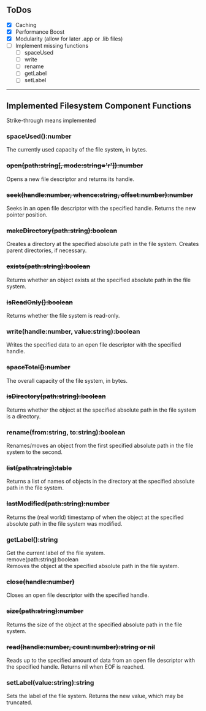 ## ToDos

* [x] Caching
* [x] Performance Boost
* [x] Modularity (allow for later .app or .lib files)
* [ ] Implement missing functions
  - [ ] spaceUsed
  - [ ] write
  - [ ] rename
  - [ ] getLabel
  - [ ] setLabel

___
## Implemented Filesystem Component Functions 
Strike-through means implemented
### **spaceUsed():number** <br>
The currently used capacity of the file system, in bytes. <br>
### ~~open(path:string[, mode:string='r']):number~~ <br>
Opens a new file descriptor and returns its handle. <br>
### ~~seek(handle:number, whence:string, offset:number):number~~ <br>
Seeks in an open file descriptor with the specified handle. Returns the new pointer position. <br>
### ~~makeDirectory(path:string):boolean~~ <br>
Creates a directory at the specified absolute path in the file system. Creates parent directories, if necessary. <br>
### ~~exists(path:string):boolean~~ <br>
Returns whether an object exists at the specified absolute path in the file system. <br>
### ~~isReadOnly():boolean~~ <br>
Returns whether the file system is read-only. <br>
### **write(handle:number, value:string):boolean** <br>
Writes the specified data to an open file descriptor with the specified handle. <br>
### ~~spaceTotal():number~~ <br>
The overall capacity of the file system, in bytes. <br>
### ~~isDirectory(path:string):boolean~~ <br>
Returns whether the object at the specified absolute path in the file system is a directory. <br>
### **rename(from:string, to:string):boolean** <br>
Renames/moves an object from the first specified absolute path in the file system to the second. <br>
### ~~list(path:string):table~~ <br>
Returns a list of names of objects in the directory at the specified absolute path in the file system. <br>
### ~~lastModified(path:string):number~~ <br>
Returns the (real world) timestamp of when the object at the specified absolute path in the file system was modified. <br>
### **getLabel():string** <br>
Get the current label of the file system. <br>
remove(path:string):boolean <br>
Removes the object at the specified absolute path in the file system. <br>
### ~~close(handle:number)~~ <br>
Closes an open file descriptor with the specified handle. <br>
### ~~size(path:string):number~~ <br>
Returns the size of the object at the specified absolute path in the file system. <br>
### ~~read(handle:number, count:number):string or nil~~ <br>
Reads up to the specified amount of data from an open file descriptor with the specified handle. Returns nil when EOF is reached. <br>
### **setLabel(value:string):string** <br>
Sets the label of the file system. Returns the new value, which may be truncated. <br>